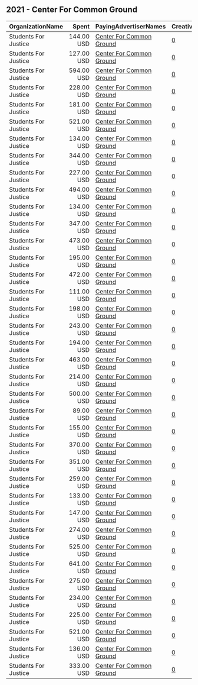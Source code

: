 ## 2021 - Center For Common Ground 
|OrganizationName|Spent|PayingAdvertiserNames|CreativeUrls|Impressions|Genders|AgeBrackets|CountryCodes|BillingAddresses|CandidateBallotInformation|
|:---|---:|:---|:---|---:|:---|:---|:---|:---|:---|
|Students For Justice|144.00 USD|[Center For Common Ground](2021/Center_For_Common_Ground.md)|[0](https://www.snap.com/political-ads/asset/f046d5ab48be009c6012150b05fd8ff4f508bac561183216b64698d812671909?mediaType=png)|35,339|FEMALE|18+|united states|US||
|Students For Justice|127.00 USD|[Center For Common Ground](2021/Center_For_Common_Ground.md)|[0](https://www.snap.com/political-ads/asset/d8cfbaa358799fd9916225df1eb1e99fdb4b53ae7207a19d90ff92c2aef7c563?mediaType=mp4)|31,059|FEMALE|18+|united states|US||
|Students For Justice|594.00 USD|[Center For Common Ground](2021/Center_For_Common_Ground.md)|[0](https://www.snap.com/political-ads/asset/594924157329df2d9a1909217a23f554d2ca976aef11117af1190a5fd2af442d?mediaType=mp4)|147,622|FEMALE|18+|united states|US||
|Students For Justice|228.00 USD|[Center For Common Ground](2021/Center_For_Common_Ground.md)|[0](https://www.snap.com/political-ads/asset/2ffc77bb9e5c36611267523d3d5279e75be2a646c3dd14735299f5b7ce0d4418?mediaType=mp4)|57,070|MALE|18+|united states|US||
|Students For Justice|181.00 USD|[Center For Common Ground](2021/Center_For_Common_Ground.md)|[0](https://www.snap.com/political-ads/asset/f046d5ab48be009c6012150b05fd8ff4f508bac561183216b64698d812671909?mediaType=png)|63,940|MALE|18+|united states|US||
|Students For Justice|521.00 USD|[Center For Common Ground](2021/Center_For_Common_Ground.md)|[0](https://www.snap.com/political-ads/asset/c2023b5750b4302010fec293e98f82409882d5769a4eba74378640cf299627be?mediaType=png)|151,553|MALE||united states|US||
|Students For Justice|134.00 USD|[Center For Common Ground](2021/Center_For_Common_Ground.md)|[0](https://www.snap.com/political-ads/asset/e12f7fcdf3405d81d8ca4d3a928284cd81a5aebcbaa3ab7058dd48c1a0b5e9a1?mediaType=mp4)|32,871|FEMALE|18+|united states|US||
|Students For Justice|344.00 USD|[Center For Common Ground](2021/Center_For_Common_Ground.md)|[0](https://www.snap.com/political-ads/asset/166763e112b387d4251b166e7ed0c329899b9786ade7b22f210bf290d934c643?mediaType=PNG)|86,124|MALE|18+|united states|US||
|Students For Justice|227.00 USD|[Center For Common Ground](2021/Center_For_Common_Ground.md)|[0](https://www.snap.com/political-ads/asset/e96c2402138951215f5d89eac22810f2deb77ce2c58628d32601397463eb775f?mediaType=mp4)|56,848|MALE|18+|united states|US||
|Students For Justice|494.00 USD|[Center For Common Ground](2021/Center_For_Common_Ground.md)|[0](https://www.snap.com/political-ads/asset/e12f7fcdf3405d81d8ca4d3a928284cd81a5aebcbaa3ab7058dd48c1a0b5e9a1?mediaType=mp4)|123,422|FEMALE|18+|united states|US||
|Students For Justice|134.00 USD|[Center For Common Ground](2021/Center_For_Common_Ground.md)|[0](https://www.snap.com/political-ads/asset/2ffc77bb9e5c36611267523d3d5279e75be2a646c3dd14735299f5b7ce0d4418?mediaType=mp4)|48,611|MALE|18+|united states|US||
|Students For Justice|347.00 USD|[Center For Common Ground](2021/Center_For_Common_Ground.md)|[0](https://www.snap.com/political-ads/asset/52ba712ae741929c14d71c3db38f6e5d4fdf8927ea9579e331c37b34da524759?mediaType=mov)|86,762|MALE|18+|united states|US||
|Students For Justice|473.00 USD|[Center For Common Ground](2021/Center_For_Common_Ground.md)|[0](https://www.snap.com/political-ads/asset/d8cfbaa358799fd9916225df1eb1e99fdb4b53ae7207a19d90ff92c2aef7c563?mediaType=mp4)|117,787|FEMALE|18+|united states|US||
|Students For Justice|195.00 USD|[Center For Common Ground](2021/Center_For_Common_Ground.md)|[0](https://www.snap.com/political-ads/asset/d8cfbaa358799fd9916225df1eb1e99fdb4b53ae7207a19d90ff92c2aef7c563?mediaType=mp4)|70,210|MALE|18+|united states|US||
|Students For Justice|472.00 USD|[Center For Common Ground](2021/Center_For_Common_Ground.md)|[0](https://www.snap.com/political-ads/asset/c2023b5750b4302010fec293e98f82409882d5769a4eba74378640cf299627be?mediaType=png)|120,858|MALE||united states|US||
|Students For Justice|111.00 USD|[Center For Common Ground](2021/Center_For_Common_Ground.md)|[0](https://www.snap.com/political-ads/asset/2ffc77bb9e5c36611267523d3d5279e75be2a646c3dd14735299f5b7ce0d4418?mediaType=mp4)|27,095|FEMALE|18+|united states|US||
|Students For Justice|198.00 USD|[Center For Common Ground](2021/Center_For_Common_Ground.md)|[0](https://www.snap.com/political-ads/asset/029df276ace1b078fbdeecf8900df1103da4f4e744066ec0949b7dda9b035122?mediaType=mp4)|71,464|MALE|18+|united states|US||
|Students For Justice|243.00 USD|[Center For Common Ground](2021/Center_For_Common_Ground.md)|[0](https://www.snap.com/political-ads/asset/029df276ace1b078fbdeecf8900df1103da4f4e744066ec0949b7dda9b035122?mediaType=mp4)|60,800|MALE|18+|united states|US||
|Students For Justice|194.00 USD|[Center For Common Ground](2021/Center_For_Common_Ground.md)|[0](https://www.snap.com/political-ads/asset/e12f7fcdf3405d81d8ca4d3a928284cd81a5aebcbaa3ab7058dd48c1a0b5e9a1?mediaType=mp4)|70,235|MALE|18+|united states|US||
|Students For Justice|463.00 USD|[Center For Common Ground](2021/Center_For_Common_Ground.md)|[0](https://www.snap.com/political-ads/asset/52ba712ae741929c14d71c3db38f6e5d4fdf8927ea9579e331c37b34da524759?mediaType=mov)|114,981|FEMALE|18+|united states|US||
|Students For Justice|214.00 USD|[Center For Common Ground](2021/Center_For_Common_Ground.md)|[0](https://www.snap.com/political-ads/asset/594924157329df2d9a1909217a23f554d2ca976aef11117af1190a5fd2af442d?mediaType=mp4)|77,126|MALE|18+|united states|US||
|Students For Justice|500.00 USD|[Center For Common Ground](2021/Center_For_Common_Ground.md)|[0](https://www.snap.com/political-ads/asset/029df276ace1b078fbdeecf8900df1103da4f4e744066ec0949b7dda9b035122?mediaType=mp4)|124,630|FEMALE|18+|united states|US||
|Students For Justice|89.00 USD|[Center For Common Ground](2021/Center_For_Common_Ground.md)|[0](https://www.snap.com/political-ads/asset/e96c2402138951215f5d89eac22810f2deb77ce2c58628d32601397463eb775f?mediaType=mp4)|21,800|FEMALE|18+|united states|US||
|Students For Justice|155.00 USD|[Center For Common Ground](2021/Center_For_Common_Ground.md)|[0](https://www.snap.com/political-ads/asset/594924157329df2d9a1909217a23f554d2ca976aef11117af1190a5fd2af442d?mediaType=mp4)|38,010|FEMALE|18+|united states|US||
|Students For Justice|370.00 USD|[Center For Common Ground](2021/Center_For_Common_Ground.md)|[0](https://www.snap.com/political-ads/asset/2ffc77bb9e5c36611267523d3d5279e75be2a646c3dd14735299f5b7ce0d4418?mediaType=mp4)|92,353|FEMALE|18+|united states|US||
|Students For Justice|351.00 USD|[Center For Common Ground](2021/Center_For_Common_Ground.md)|[0](https://www.snap.com/political-ads/asset/594924157329df2d9a1909217a23f554d2ca976aef11117af1190a5fd2af442d?mediaType=mp4)|87,739|MALE|18+|united states|US||
|Students For Justice|259.00 USD|[Center For Common Ground](2021/Center_For_Common_Ground.md)|[0](https://www.snap.com/political-ads/asset/e12f7fcdf3405d81d8ca4d3a928284cd81a5aebcbaa3ab7058dd48c1a0b5e9a1?mediaType=mp4)|64,784|MALE|18+|united states|US||
|Students For Justice|133.00 USD|[Center For Common Ground](2021/Center_For_Common_Ground.md)|[0](https://www.snap.com/political-ads/asset/52ba712ae741929c14d71c3db38f6e5d4fdf8927ea9579e331c37b34da524759?mediaType=mov)|32,657|FEMALE|18+|united states|US||
|Students For Justice|147.00 USD|[Center For Common Ground](2021/Center_For_Common_Ground.md)|[0](https://www.snap.com/political-ads/asset/166763e112b387d4251b166e7ed0c329899b9786ade7b22f210bf290d934c643?mediaType=PNG)|36,059|FEMALE|18+|united states|US||
|Students For Justice|274.00 USD|[Center For Common Ground](2021/Center_For_Common_Ground.md)|[0](https://www.snap.com/political-ads/asset/c2023b5750b4302010fec293e98f82409882d5769a4eba74378640cf299627be?mediaType=png)|78,467|MALE||united states|US||
|Students For Justice|525.00 USD|[Center For Common Ground](2021/Center_For_Common_Ground.md)|[0](https://www.snap.com/political-ads/asset/166763e112b387d4251b166e7ed0c329899b9786ade7b22f210bf290d934c643?mediaType=PNG)|130,642|FEMALE|18+|united states|US||
|Students For Justice|641.00 USD|[Center For Common Ground](2021/Center_For_Common_Ground.md)|[0](https://www.snap.com/political-ads/asset/c2023b5750b4302010fec293e98f82409882d5769a4eba74378640cf299627be?mediaType=png)|173,475|MALE||united states|US||
|Students For Justice|275.00 USD|[Center For Common Ground](2021/Center_For_Common_Ground.md)|[0](https://www.snap.com/political-ads/asset/f046d5ab48be009c6012150b05fd8ff4f508bac561183216b64698d812671909?mediaType=png)|68,885|MALE|18+|united states|US||
|Students For Justice|234.00 USD|[Center For Common Ground](2021/Center_For_Common_Ground.md)|[0](https://www.snap.com/political-ads/asset/52ba712ae741929c14d71c3db38f6e5d4fdf8927ea9579e331c37b34da524759?mediaType=mov)|84,614|MALE|18+|united states|US||
|Students For Justice|225.00 USD|[Center For Common Ground](2021/Center_For_Common_Ground.md)|[0](https://www.snap.com/political-ads/asset/166763e112b387d4251b166e7ed0c329899b9786ade7b22f210bf290d934c643?mediaType=PNG)|80,867|MALE|18+|united states|US||
|Students For Justice|521.00 USD|[Center For Common Ground](2021/Center_For_Common_Ground.md)|[0](https://www.snap.com/political-ads/asset/f046d5ab48be009c6012150b05fd8ff4f508bac561183216b64698d812671909?mediaType=png)|125,056|FEMALE|18+|united states|US||
|Students For Justice|136.00 USD|[Center For Common Ground](2021/Center_For_Common_Ground.md)|[0](https://www.snap.com/political-ads/asset/029df276ace1b078fbdeecf8900df1103da4f4e744066ec0949b7dda9b035122?mediaType=mp4)|33,272|FEMALE|18+|united states|US||
|Students For Justice|333.00 USD|[Center For Common Ground](2021/Center_For_Common_Ground.md)|[0](https://www.snap.com/political-ads/asset/d8cfbaa358799fd9916225df1eb1e99fdb4b53ae7207a19d90ff92c2aef7c563?mediaType=mp4)|83,421|MALE|18+|united states|US||
